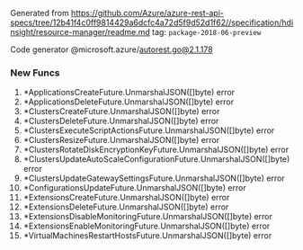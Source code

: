 Generated from https://github.com/Azure/azure-rest-api-specs/tree/12b41f4c0ff9814429a6dcfc4a72d5f9d52d1f62//specification/hdinsight/resource-manager/readme.md tag: `package-2018-06-preview`

Code generator @microsoft.azure/autorest.go@2.1.178


### New Funcs

1. *ApplicationsCreateFuture.UnmarshalJSON([]byte) error
1. *ApplicationsDeleteFuture.UnmarshalJSON([]byte) error
1. *ClustersCreateFuture.UnmarshalJSON([]byte) error
1. *ClustersDeleteFuture.UnmarshalJSON([]byte) error
1. *ClustersExecuteScriptActionsFuture.UnmarshalJSON([]byte) error
1. *ClustersResizeFuture.UnmarshalJSON([]byte) error
1. *ClustersRotateDiskEncryptionKeyFuture.UnmarshalJSON([]byte) error
1. *ClustersUpdateAutoScaleConfigurationFuture.UnmarshalJSON([]byte) error
1. *ClustersUpdateGatewaySettingsFuture.UnmarshalJSON([]byte) error
1. *ConfigurationsUpdateFuture.UnmarshalJSON([]byte) error
1. *ExtensionsCreateFuture.UnmarshalJSON([]byte) error
1. *ExtensionsDeleteFuture.UnmarshalJSON([]byte) error
1. *ExtensionsDisableMonitoringFuture.UnmarshalJSON([]byte) error
1. *ExtensionsEnableMonitoringFuture.UnmarshalJSON([]byte) error
1. *VirtualMachinesRestartHostsFuture.UnmarshalJSON([]byte) error
